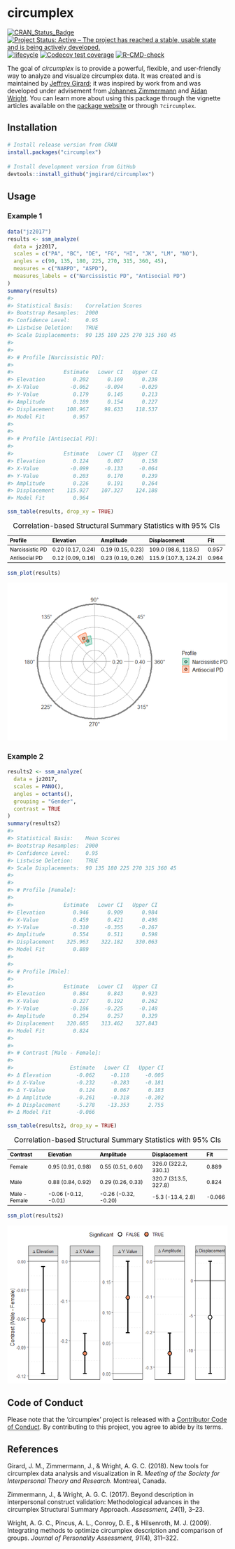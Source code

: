 
<!-- README.md is generated from README.Rmd. Please edit that file -->

# circumplex <img src="man/figures/logo.png" align="right" alt="" />

<!-- badges: start -->

[![CRAN_Status_Badge](https://www.r-pkg.org/badges/version/circumplex)](https://cran.r-project.org/package=circumplex)
[![Project Status: Active – The project has reached a stable, usable
state and is being actively
developed.](https://www.repostatus.org/badges/latest/active.svg)](https://www.repostatus.org/#active)
[![lifecycle](https://img.shields.io/badge/lifecycle-maturing-blue.svg)](https://lifecycle.r-lib.org/articles/stages.html)
[![Codecov test
coverage](https://codecov.io/gh/jmgirard/circumplex/branch/master/graph/badge.svg)](https://app.codecov.io/gh/jmgirard/circumplex?branch=master)
[![R-CMD-check](https://github.com/jmgirard/circumplex/actions/workflows/R-CMD-check.yaml/badge.svg)](https://github.com/jmgirard/circumplex/actions/workflows/R-CMD-check.yaml)
<!-- badges: end -->

The goal of *circumplex* is to provide a powerful, flexible, and
user-friendly way to analyze and visualize circumplex data. It was
created and is maintained by [Jeffrey Girard](https://jmgirard.com/); it
was inspired by work from and was developed under advisement from
[Johannes
Zimmermann](https://www.uni-kassel.de/fb01/institute/institut-fuer-psychologie/fachgebiete/differentielle-psychologie/prof-dr-johannes-zimmermann)
and [Aidan Wright](https://www.personalityprocesses.com/). You can learn
more about using this package through the vignette articles available on
the [package website](https://circumplex.jmgirard.com/) or through
`?circumplex`.

## Installation

``` r
# Install release version from CRAN
install.packages("circumplex")

# Install development version from GitHub
devtools::install_github("jmgirard/circumplex")
```

## Usage

### Example 1

``` r
data("jz2017")
results <- ssm_analyze(
  data = jz2017, 
  scales = c("PA", "BC", "DE", "FG", "HI", "JK", "LM", "NO"), 
  angles = c(90, 135, 180, 225, 270, 315, 360, 45), 
  measures = c("NARPD", "ASPD"),
  measures_labels = c("Narcissistic PD", "Antisocial PD")
)
summary(results)
#> 
#> Statistical Basis:    Correlation Scores 
#> Bootstrap Resamples:  2000 
#> Confidence Level:     0.95 
#> Listwise Deletion:    TRUE 
#> Scale Displacements:  90 135 180 225 270 315 360 45 
#> 
#> 
#> # Profile [Narcissistic PD]:
#> 
#>                Estimate   Lower CI   Upper CI
#> Elevation         0.202      0.169      0.238
#> X-Value          -0.062     -0.094     -0.029
#> Y-Value           0.179      0.145      0.213
#> Amplitude         0.189      0.154      0.227
#> Displacement    108.967     98.633    118.537
#> Model Fit         0.957                      
#> 
#> 
#> # Profile [Antisocial PD]:
#> 
#>                Estimate   Lower CI   Upper CI
#> Elevation         0.124      0.087      0.158
#> X-Value          -0.099     -0.133     -0.064
#> Y-Value           0.203      0.170      0.239
#> Amplitude         0.226      0.191      0.264
#> Displacement    115.927    107.327    124.188
#> Model Fit         0.964
```

``` r
ssm_table(results, drop_xy = TRUE)
```

<table class="table" style="font-size: 12px; color: black; margin-left: auto; margin-right: auto;">
<caption style="font-size: initial !important;">
Correlation-based Structural Summary Statistics with 95% CIs
</caption>
<thead>
<tr>
<th style="text-align:left;">
Profile
</th>
<th style="text-align:left;">
Elevation
</th>
<th style="text-align:left;">
Amplitude
</th>
<th style="text-align:left;">
Displacement
</th>
<th style="text-align:left;">
Fit
</th>
</tr>
</thead>
<tbody>
<tr>
<td style="text-align:left;">
Narcissistic PD
</td>
<td style="text-align:left;">
0.20 (0.17, 0.24)
</td>
<td style="text-align:left;">
0.19 (0.15, 0.23)
</td>
<td style="text-align:left;">
109.0 (98.6, 118.5)
</td>
<td style="text-align:left;">
0.957
</td>
</tr>
<tr>
<td style="text-align:left;">
Antisocial PD
</td>
<td style="text-align:left;">
0.12 (0.09, 0.16)
</td>
<td style="text-align:left;">
0.23 (0.19, 0.26)
</td>
<td style="text-align:left;">
115.9 (107.3, 124.2)
</td>
<td style="text-align:left;">
0.964
</td>
</tr>
</tbody>
</table>

``` r
ssm_plot(results)
```

![](man/figures/README-plot-1.png)<!-- -->

### Example 2

``` r
results2 <- ssm_analyze(
  data = jz2017, 
  scales = PANO(), 
  angles = octants(), 
  grouping = "Gender",
  contrast = TRUE
)
summary(results2)
#> 
#> Statistical Basis:    Mean Scores 
#> Bootstrap Resamples:  2000 
#> Confidence Level:     0.95 
#> Listwise Deletion:    TRUE 
#> Scale Displacements:  90 135 180 225 270 315 360 45 
#> 
#> 
#> # Profile [Female]:
#> 
#>                Estimate   Lower CI   Upper CI
#> Elevation         0.946      0.909      0.984
#> X-Value           0.459      0.421      0.498
#> Y-Value          -0.310     -0.355     -0.267
#> Amplitude         0.554      0.511      0.598
#> Displacement    325.963    322.182    330.063
#> Model Fit         0.889                      
#> 
#> 
#> # Profile [Male]:
#> 
#>                Estimate   Lower CI   Upper CI
#> Elevation         0.884      0.843      0.923
#> X-Value           0.227      0.192      0.262
#> Y-Value          -0.186     -0.225     -0.148
#> Amplitude         0.294      0.257      0.329
#> Displacement    320.685    313.462    327.843
#> Model Fit         0.824                      
#> 
#> 
#> # Contrast [Male - Female]:
#> 
#>                  Estimate   Lower CI   Upper CI
#> Δ Elevation        -0.062     -0.118     -0.005
#> Δ X-Value          -0.232     -0.283     -0.181
#> Δ Y-Value           0.124      0.067      0.183
#> Δ Amplitude        -0.261     -0.318     -0.202
#> Δ Displacement     -5.278    -13.353      2.755
#> Δ Model Fit        -0.066
```

``` r
ssm_table(results2, drop_xy = TRUE)
```

<table class="table" style="font-size: 12px; color: black; margin-left: auto; margin-right: auto;">
<caption style="font-size: initial !important;">
Correlation-based Structural Summary Statistics with 95% CIs
</caption>
<thead>
<tr>
<th style="text-align:left;">
Contrast
</th>
<th style="text-align:left;">
Elevation
</th>
<th style="text-align:left;">
Amplitude
</th>
<th style="text-align:left;">
Displacement
</th>
<th style="text-align:left;">
Fit
</th>
</tr>
</thead>
<tbody>
<tr>
<td style="text-align:left;">
Female
</td>
<td style="text-align:left;">
0.95 (0.91, 0.98)
</td>
<td style="text-align:left;">
0.55 (0.51, 0.60)
</td>
<td style="text-align:left;">
326.0 (322.2, 330.1)
</td>
<td style="text-align:left;">
0.889
</td>
</tr>
<tr>
<td style="text-align:left;">
Male
</td>
<td style="text-align:left;">
0.88 (0.84, 0.92)
</td>
<td style="text-align:left;">
0.29 (0.26, 0.33)
</td>
<td style="text-align:left;">
320.7 (313.5, 327.8)
</td>
<td style="text-align:left;">
0.824
</td>
</tr>
<tr>
<td style="text-align:left;">
Male - Female
</td>
<td style="text-align:left;">
-0.06 (-0.12, -0.01)
</td>
<td style="text-align:left;">
-0.26 (-0.32, -0.20)
</td>
<td style="text-align:left;">
-5.3 (-13.4, 2.8)
</td>
<td style="text-align:left;">
-0.066
</td>
</tr>
</tbody>
</table>

``` r
ssm_plot(results2)
```

![](man/figures/README-plot2-1.png)<!-- -->

## Code of Conduct

Please note that the ‘circumplex’ project is released with a
[Contributor Code of
Conduct](https://circumplex.jmgirard.com/CODE_OF_CONDUCT.html). By
contributing to this project, you agree to abide by its terms.

## References

Girard, J. M., Zimmermann, J., & Wright, A. G. C. (2018). New tools for
circumplex data analysis and visualization in R. *Meeting of the Society
for Interpersonal Theory and Research.* Montreal, Canada.

Zimmermann, J., & Wright, A. G. C. (2017). Beyond description in
interpersonal construct validation: Methodological advances in the
circumplex Structural Summary Approach. *Assessment, 24*(1), 3–23.

Wright, A. G. C., Pincus, A. L., Conroy, D. E., & Hilsenroth, M. J.
(2009). Integrating methods to optimize circumplex description and
comparison of groups. *Journal of Personality Assessment, 91*(4),
311–322.
